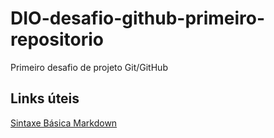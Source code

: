 # DIO-desafio-github-primeiro-repositorio
Primeiro desafio de  projeto Git/GitHub 

## Links úteis
[Sintaxe Básica Markdown]([https://markdown.net.br/sintaxe-basica/](https://www.markdownguide.org/basic-syntax/))

